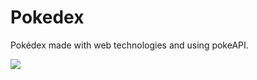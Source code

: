 # Pokedex

Pokédex made with web technologies and using pokeAPI.

<img src="https://github-readme-stats.vercel.app/api/pin/?username=Tamicktom&repo=pokedex&show_icons=true&hide_border=true&theme=github_dark&">
